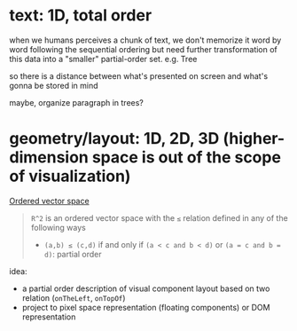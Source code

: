 # text: 1D, total order

when we humans perceives a chunk of text, we don't memorize it word by word following the sequential ordering but need further transformation of this data into a "smaller" partial-order set.
e.g. Tree

so there is a distance between what's presented on screen and what's gonna be stored in mind

maybe, organize paragraph in trees?

# geometry/layout: 1D, 2D, 3D (higher-dimension space is out of the scope of visualization)

[Ordered vector space](https://en.wikipedia.org/wiki/Ordered_vector_space)
> `R^2` is an ordered vector space with the `≤` relation defined in any of the following ways
> - `(a,b) ≤ (c,d)` if and only if `(a < c and b < d)` or `(a = c and b = d)`: partial order

idea:
- a partial order description of visual component layout based on two relation (`onTheLeft`, `onTopOf`)
- project to pixel space representation (floating components) or DOM representation
